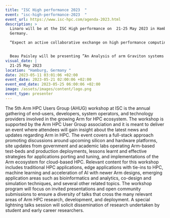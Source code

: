 ```yaml
---
title: "ISC High performance 2023  "
event: "isc-high-performance-2023  "
event_url: https://www.isc-hpc.com/agenda-2023.html
description: >
  Linaro will be at the ISC High performance on  21-25 May 2023 in Hamburg,
  Germany. 

  “Expect an active collaborative exchange on high performance computing, machine learning, data analytics and quantum computing.”


  Beau Paisley will be presenting ”An Analysis of arm Graviton systems Using Linaro Performance Reports” at the Arm HPC User Group (AHUG) workshop held in conjunction with ISC 2023 on Thursday May 25th from 2:00pm to 6:00pm.
visual_date: |
  21-25 May 2023 
location: "Hamburg, Germany "
date: 2023-05-11 03:01:06 +02:00
event_date: 2023-05-21 02:00:06 +02:00
event_end_date: 2023-05-25 06:00:06 +02:00
image: /assets/images/content/logo.png
event_type: presenter
---
```

The 5th Arm HPC Users Group (AHUG) workshop at ISC is the annual gathering of end-users, developers, system operators, and technology providers involved in the growing Arm for HPC ecosystem. The workshop is supported by the Arm HPC User Group association and it is meant to deliver an event where attendees will gain insight about the latest news and updates regarding Arm in HPC. The event covers a full-stack approach promoting discussions around upcoming silicon and hardware platforms, site updates from government and academic labs operating Arm-based test-beds and production deployments, lessons learnt and effective strategies for applications porting and tuning, and implementations of the Arm ecosystem for cloud-based HPC. Relevant content for this workshop includes traditional HPC applications, edge applications with tie-ins to HPC, machine learning and acceleration of AI with newer Arm designs, emerging application areas such as bioinformatics and analytics, co-design and simulation techniques, and several other related topics. The workshop program will focus on invited presentations and open community submissions to ensure a diversity of talks that cross the many relevant areas of Arm HPC research, development, and deployment. A special lightning talks session will solicit dissemination of research undertaken by student and early career researchers.